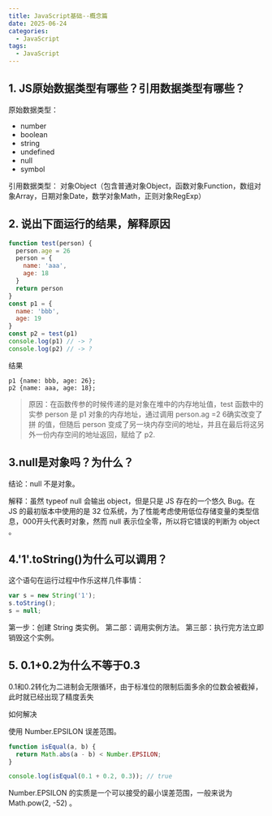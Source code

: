 ```yaml
---
title: JavaScript基础--概念篇
date: 2025-06-24
categories:
  - JavaScript
tags:
  - JavaScript
---
```

## 1. JS原始数据类型有哪些？引用数据类型有哪些？
原始数据类型：
+ number
+ boolean
+ string
+ undefined
+ null
+ symbol

引用数据类型：
对象Object（包含普通对象Object，函数对象Function，数组对象Array，日期对象Date，数学对象Math，正则对象RegExp）

## 2. 说出下面运行的结果，解释原因

```js
function test(person) {
  person.age = 26
  person = {
    name: 'aaa',
    age: 18
  }
  return person
}
const p1 = {
  name: 'bbb',
  age: 19
}
const p2 = test(p1)
console.log(p1) // -> ?
console.log(p2) // -> ?
```
结果
```
p1 {name: bbb, age: 26};
p2 {name: aaa, age: 18};
```
> 原因：在函数传参的时候传递的是对象在堆中的内存地址值，test 函数中的实参 person 是 p1 对象的内存地址，通过调用 person.ag =2 6确实改变了拼
的值，但随后 person 变成了另一块内存空间的地址，并且在最后将这另外一份内存空间的地址返回，赋给了 p2.


## 3.null是对象吗？为什么？
结论：null 不是对象。

解释：虽然 typeof null 会输出 object，但是只是 JS 存在的一个悠久 Bug。在 JS 的最初版本中使用的是 32 位系统，为了性能考虑使用低位存储变量的类型信息，000开头代表时对象，然而 null 表示位全零，所以将它错误的判断为 object 。

## 4.'1'.toString()为什么可以调用？
这个语句在运行过程中作乐这样几件事情：
```js
var s = new String('1');
s.toString();
s = null;
```
第一步：创建 String 类实例。
第二部：调用实例方法。
第三部：执行完方法立即销毁这个实例。

## 5. 0.1+0.2为什么不等于0.3
0.1和0.2转化为二进制会无限循环，由于标准位的限制后面多余的位数会被截掉，此时就已经出现了精度丢失

如何解决

使用 Number.EPSILON 误差范围。

```js
function isEqual(a, b) {
  return Math.abs(a - b) < Number.EPSILON;
}

console.log(isEqual(0.1 + 0.2, 0.3)); // true
```

Number.EPSILON 的实质是一个可以接受的最小误差范围，一般来说为 Math.pow(2, -52) 。

